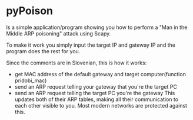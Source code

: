 # pyPoison
Is a simple application/program showing you how to perform a "Man in the Middle ARP poisoning" attack using Scapy.

To make it work you simply input the target IP and gateway IP and the program does the rest for you. 

Since the comments are in Slovenian, this is how it works:
- get MAC address of the default gateway and target computer(function pridobi_mac)
- send an ARP request telling your gateway that you're the target PC 
- send an ARP request telling the target PC you're the gateway
This updates both of their ARP tables, making all their communication to each other visible to you. 
Most modern networks are protected against this. 
